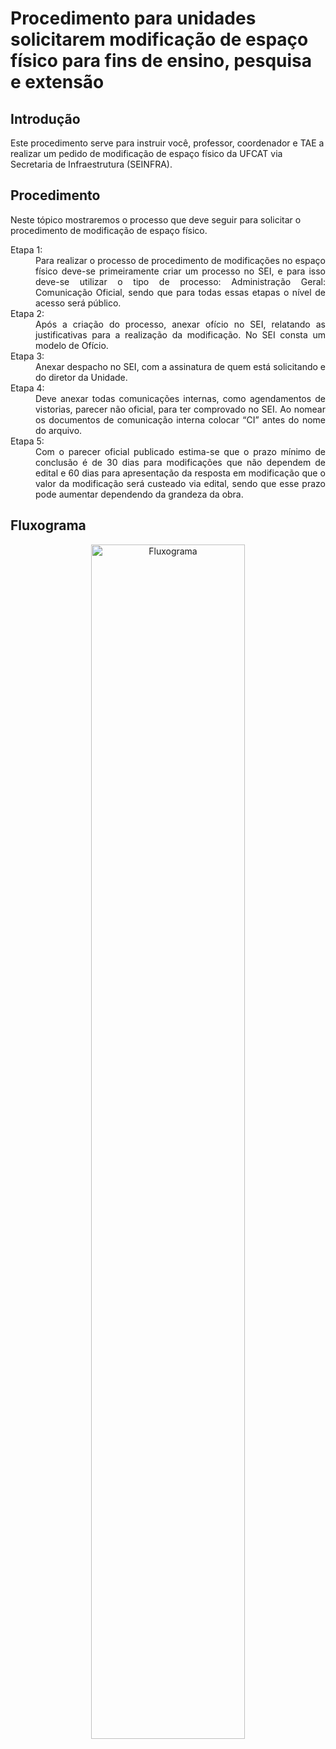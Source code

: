 <h1> Procedimento para unidades solicitarem modificação de espaço físico para fins de ensino, pesquisa e extensão </h1>

<h2> Introdução </h2>

Este procedimento serve para instruir você, professor, coordenador e TAE a realizar um pedido de modificação de espaço físico da UFCAT via Secretaria de Infraestrutura (SEINFRA).

<h2> Procedimento </h2>

Neste tópico mostraremos o processo que deve seguir para solicitar o procedimento de modificação de espaço físico.

<dl>
  <dt>Etapa 1:</dt>
  <dd align="justify">
      Para realizar o processo de procedimento de modificações no espaço físico deve-se primeiramente criar um processo no SEI, e para isso deve-se utilizar o tipo de processo: Administração Geral: Comunicação Oficial, sendo que para todas essas etapas o nível de acesso será público. 

  </dd>
  <dt>Etapa 2:</dt>
  <dd align="justify">
      Após a criação do processo, anexar ofício no SEI, relatando as justificativas para a realização da modificação. No SEI consta um modelo de Ofício. 

  </dd>

   <dt>Etapa 3:</dt>
  <dd align="justify">
      Anexar despacho no SEI, com a assinatura de quem está solicitando e do diretor da Unidade. 

  </dd>

   <dt>Etapa 4:</dt>
  <dd align="justify">
     Deve anexar todas comunicações internas, como agendamentos de vistorias, parecer não oficial, para ter comprovado no SEI. Ao nomear os documentos de comunicação interna colocar “CI” antes do nome do arquivo. 

  </dd>

   <dt>Etapa 5:</dt>
  <dd align="justify">
     Com o parecer oficial publicado estima-se que o prazo mínimo de conclusão é de 30 dias para modificações que não dependem de edital e 60 dias para apresentação da resposta em modificação que o valor da modificação será custeado via edital, sendo que esse prazo pode aumentar dependendo da grandeza da obra. 

  </dd>
</dl>

<h2>Fluxograma</h2>

<center><img src="https://imgur.com/a/OEfCl5K" width="70%" alt="Fluxograma"></center>


